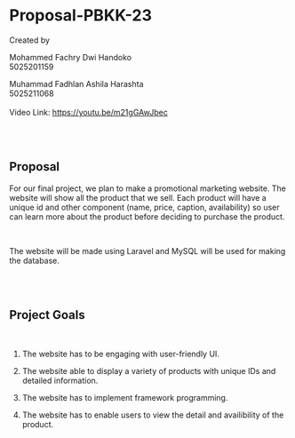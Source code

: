 # Proposal-PBKK-23

Created by <br>

Mohammed Fachry Dwi Handoko <br>
5025201159 <br>

Muhammad Fadhlan Ashila Harashta <br>
5025211068 <br><br>
Video Link: https://youtu.be/m21gGAwJbec

<br>
<br>

## Proposal

For our final project, we plan to make a promotional marketing website.
The website will show all the product that we sell.
Each product will have a unique id and other component (name, price, caption, availability) so user can learn more about the product before deciding to purchase the product.

<br>

The website will be made using Laravel and MySQL will be used for making the database.

<br>
<br>

## Project Goals

<br>

1. The website has to be engaging with user-friendly UI. <br>

2. The website able to display a variety of products with unique IDs and detailed information. <br>

3. The website has to implement framework programming. <br>

4. The website has to enable users to view the detail and availibility of the product. <br>









